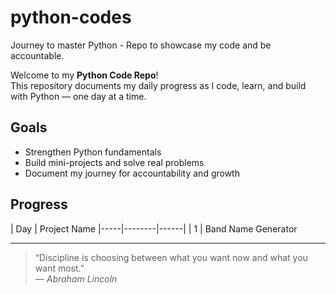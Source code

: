 # python-codes
Journey to master Python - Repo to showcase my code and be accountable.

Welcome to my **Python Code Repo**!  
This repository documents my daily progress as I code, learn, and build with Python — one day at a time.

## Goals
- Strengthen Python fundamentals  
- Build mini-projects and solve real problems  
- Document my journey for accountability and growth  

## Progress
| Day | Project Name 
|-----|--------|------|
| 1 | Band Name Generator 

---

> “Discipline is choosing between what you want now and what you want most.”  
> — *Abraham Lincoln*
